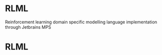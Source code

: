 # RLML
Reinforcement learning domain specific modelling language implementation through Jetbrains MPS
# RLML
